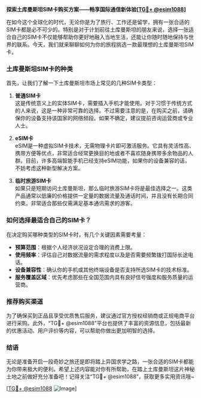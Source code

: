 **探索土库曼斯坦SIM卡购买方案——畅享国际通信新体验[[TG💪+ @esim1088](https://t.me/s/esim1088)]**

在如今这个全球化的时代，无论你是为了旅行、工作还是留学，拥有一张合适的SIM卡都是必不可少的。特别是对于计划前往土库曼斯坦的朋友来说，选择一张适合自己的SIM卡不仅能够帮助你更好地融入当地生活，还能让你随时随地保持与世界的联系。今天，我们就来聊聊如何为你的旅程挑选一款最理想的土库曼斯坦SIM卡。

### 土库曼斯坦SIM卡的种类

首先，让我们了解一下土库曼斯坦市场上常见的几种SIM卡类型：

1. **普通SIM卡**  
   这是传统意义上的实体SIM卡，需要插入手机才能使用。对于习惯于传统方式的人来说，这是一种非常可靠的选择。不过需要注意的是，在购买之前，请确保你的设备支持该国家的网络频段。如果不确定，建议提前咨询运营商或专业人士。

2. **eSIM卡**  
   eSIM是一种虚拟SIM卡技术，无需物理卡片即可激活服务。它具有灵活性高、携带方便等优点，非常适合经常更换目的地或者不喜欢随身携带多余物品的人群。目前，许多高端智能手机已经支持eSIM功能，如果你的设备兼容的话，不妨考虑这种新型解决方案。

3. **临时旅游SIM卡**  
   如果只是短期访问土库曼斯坦，那么临时旅游SIM卡将是最佳选择之一。这类产品通常以低廉的价格提供一定量的数据流量及通话时间，并且没有长期合同约束。非常适合那些仅需满足基本通讯需求的游客。

### 如何选择最适合自己的SIM卡？

在决定购买哪种类型的SIM卡时，有几个关键因素需要考量：

- **预算范围**：根据个人经济状况设定合理的消费上限。
- **使用频率**：评估自己对数据流量的需求程度以及是否需要频繁拨打国际长途电话。
- **设备兼容性**：确认你的手机或其他终端设备是否支持所选SIM卡的技术标准。
- **服务覆盖区域**：优先考虑那些在全国范围内具有良好信号强度和服务质量的运营商。

### 推荐购买渠道

为了确保买到正品且享受优质售后服务，建议通过官方授权经销商或正规电商平台进行采购。此外，“TG💪+ @esim1088”平台也提供了丰富的资源信息，包括最新的优惠活动、用户评价等内容，可以帮助你做出更加明智的选择。

### 结语

无论是准备开启一段奇妙之旅还是即将踏上异国求学之路，一张合适的SIM卡都能为你带来极大的便利。希望上述内容能对你有所帮助，在踏上土库曼斯坦这片神秘土地之前做好充分准备吧！记得关注“TG💪+ @esim1088”，获取更多实用资讯哦~ 

[[TG💪+ @esim1088](https://t.me/s/esim1088) ![Image](https://i.postimg.cc/4NQfJmqS/Snipaste-2025-05-13-00-14-12.png)]